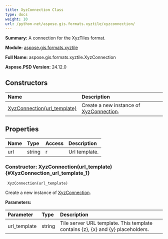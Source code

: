 ```yaml
---
title: XyzConnection Class
type: docs
weight: 10
url: /python-net/aspose.gis.formats.xyztile/xyzconnection/
---
```


**Summary:** A connection for the XyzTiles format.

**Module:** [aspose.gis.formats.xyztile](/psd/python-net/aspose.gis.formats.xyztile/)

**Full Name:** aspose.gis.formats.xyztile.XyzConnection

**Aspose.PSD Version:** 24.12.0

## **Constructors**
| **Name** | **Description** |
| :- | :- |
| [XyzConnection(url_template)](#XyzConnection_url_template_1) | Create a new instance of [XyzConnection](/psd/python-net/aspose.gis.formats.xyztile/xyzconnection/). |
## **Properties**
| **Name** | **Type** | **Access** | **Description** |
| :- | :- | :- | :- |
| url | string | r | Url template. |


### Constructor: XyzConnection(url_template) {#XyzConnection_url_template_1}


```
 XyzConnection(url_template) 
```

Create a new instance of [XyzConnection](/psd/python-net/aspose.gis.formats.xyztile/xyzconnection/).

**Parameters:**

| Parameter | Type | Description |
| :- | :- | :- |
| url_template | string | Tile server URL template. This template contains {z}, {x} and {y} placeholders. |

